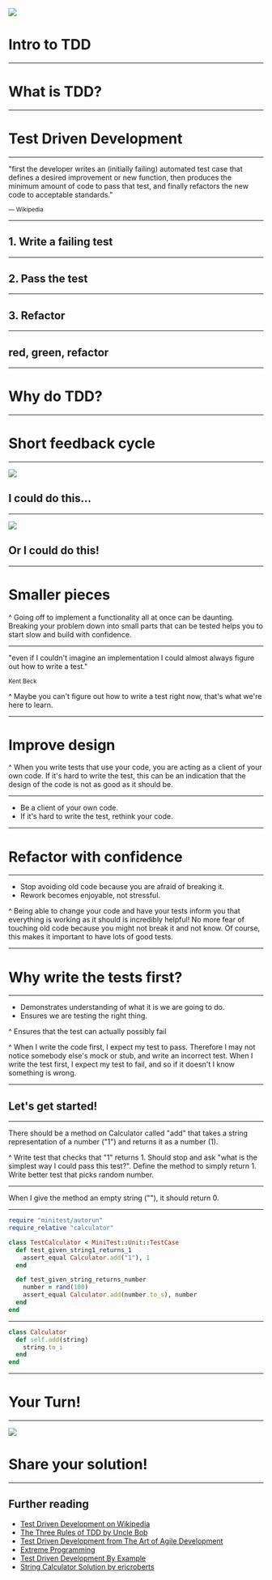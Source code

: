 ![](boltmade.png)

# Intro to TDD

---

# What is TDD?

---

# Test Driven Development

---

"first the developer writes an (initially failing) automated test case that defines a desired improvement or new function, then produces the minimum amount of code to pass that test, and finally refactors the new code to acceptable standards."

<sup>— Wikipedia</sub>

---

## 1. Write a failing test

---

## 2. Pass the test

---

## 3. Refactor
---

## red, green, refactor

---

# Why do TDD?

---

# Short feedback cycle

---

![](browser-testing.gif)
## I could do this...

---

![](testing.gif)
## Or I could do this!

---

# Smaller pieces

^ Going off to implement a functionality all at once can be daunting. Breaking your problem down into small parts that can be tested helps you to start slow and build with confidence.

---

"even if I couldn't imagine an implementation I could almost always figure out how to write a test."

<sub>Kent Beck</sub>

^ Maybe you can't figure out how to write a test right now, that's what we're here to learn.

---

# Improve design

^ When you write tests that use your code, you are acting as a client of your own code. If it's hard to write the test, this can be an indication that the design of the code is not as good as it should be.

---

- Be a client of your own code.
- If it's hard to write the test, rethink your code.

---

# Refactor with confidence

---

- Stop avoiding old code because you are afraid of breaking it.
- Rework becomes enjoyable, not stressful.

^ Being able to change your code and have your tests inform you that everything is working as it should is incredibly helpful! No more fear of touching old code because you might not break it and not know. Of course, this makes it important to have lots of good tests.

---

# Why write the tests first?

---

- Demonstrates understanding of what it is we are going to do.
- Ensures we are testing the right thing.

^ Ensures that the test can actually possibly fail

^ When I write the code first, I expect my test to pass. Therefore I may not notice somebody else's mock or stub, and write an incorrect test. When I write the test first, I expect my test to fail, and so if it doesn't I know something is wrong.

---

## Let's get started!

---

There should be a method on Calculator called "add" that takes a string representation of a number ("1") and returns it as a number (1).

^ Write test that checks that "1" returns 1. Should stop and ask "what is the simplest way I could pass this test?". Define the method to simply return 1. Write better test that picks random number.

---

When I give the method an empty string (""), it should return 0.

---

``` ruby
require "minitest/autorun"
require_relative "calculator"

class TestCalculator < MiniTest::Unit::TestCase
  def test_given_string1_returns_1
    assert_equal Calculator.add("1"), 1
  end

  def test_given_string_returns_number
    number = rand(100)
    assert_equal Calculator.add(number.to_s), number
  end
end
```

---

``` ruby
class Calculator
  def self.add(string)
    string.to_i
  end
end
```

---

# Your Turn!

---

![](gist.gif)
# Share your solution!

---

## Further reading

- [Test Driven Development on Wikipedia](http://en.wikipedia.org/wiki/Test-driven_development)
- [The Three Rules of TDD by Uncle Bob](http://butunclebob.com/ArticleS.UncleBob.TheThreeRulesOfTdd)
- [Test Driven Development from The Art of Agile Development](http://www.jamesshore.com/Agile-Book/test_driven_development.html)
- [Extreme Programming](http://www.amazon.ca/Extreme-Programming-Explained-Embrace-Edition/dp/0321278658)
- [Test Driven Development By Example](http://www.amazon.ca/Test-Driven-Development-By-Example/dp/0321146530)
- [String Calculator Solution by ericroberts](https://gist.github.com/ericroberts/dd57cd80bec75ded3f02)